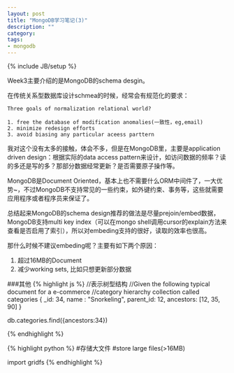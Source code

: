 ```yaml
---
layout: post
title: "MongoDB学习笔记(3)"
description: ""
category: 
tags:
- mongodb
---
```

{% include JB/setup %}

Week3主要介绍的是MongoDB的schema desgin。

在传统关系型数据库设计schmea的时候，经常会有规范化的要求：


	Three goals of normalization relational world?

	1. free the database of modification anomalies(一致性，eg,email)
	2. minimize redesign efforts
	3. avoid biasing any particular aceess parttern

我对这个没有太多的接触，体会不多，但是在MongoDB里，主要是application driven design：根据实际的data access pattern来设计，如访问数据的频率？读的多还是写的多？那部分数据经常更新？是否需要原子操作等。

MongoDB是Document Oriented，基本上也不需要什么ORM中间件了，一大优势~，不过MongoDB不支持常见的一些约束，如外键约束、事务等，这些就需要应用程序或者程序员来保证了。

总结起来MongoDB的schema design推荐的做法是尽量prejoin/embed数据，MongoDB支持multi key index（可以在mongo shell调用cursor的explain方法来查看是否启用了索引），所以对embeding支持的很好，读取的效率也很高。

那什么时候不建议embeding呢？主要有如下两个原因：

1. 超过16MB的Document
2. 减少working sets, 比如只想更新部分数据


###其他
{% highlight js %}
//表示树型结构
//Given the following typical document for a e-commerce
//category hierarchy collection called categories
{
  _id: 34,
  name : "Snorkeling",
  parent_id: 12,
  ancestors: [12, 35, 90]
}

db.categories.find({ancestors:34})

{% endhighlight %}

{% highlight python %}
#存储大文件
#store large files(>16MB)

import gridfs
{% endhighlight %}
